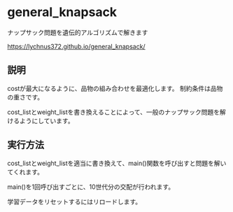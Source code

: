 # general_knapsack
ナップサック問題を遺伝的アルゴリズムで解きます

https://lychnus372.github.io/general_knapsack/

## 説明
costが最大になるように、品物の組み合わせを最適化します。
制約条件は品物の重さです。

cost_listとweight_listを書き換えることによって、一般のナップサック問題を解けるようにしています。

## 実行方法
cost_listとweight_listを適当に書き換えて、main()関数を呼び出すと問題を解いてくれます。

main()を1回呼び出すごとに、10世代分の交配が行われます。

学習データをリセットするにはリロードします。
